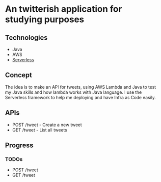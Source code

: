 # An twitterish application for studying purposes

## Technologies
- Java
- AWS
- [Serverless](https://www.serverless.com/)

## Concept
The idea is to make an API for tweets, using AWS Lambda and Java to test my Java skills and how lambda works with Java language.
I use the Serverless framework to help me deploying and have Infra as Code easily.

## APIs

- POST /tweet - Create a new tweet
- GET /tweet - List all tweets

## Progress

### TODOs
- POST /tweet
- GET /tweet
